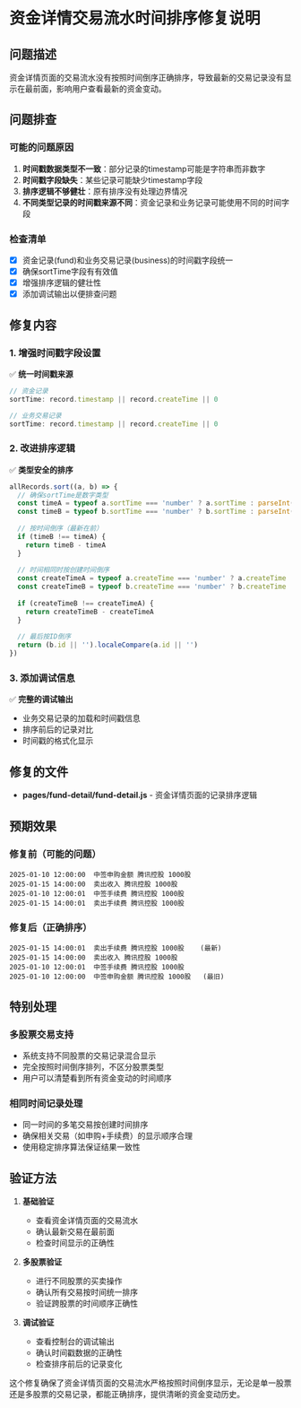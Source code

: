 # 资金详情交易流水时间排序修复说明

## 问题描述
资金详情页面的交易流水没有按照时间倒序正确排序，导致最新的交易记录没有显示在最前面，影响用户查看最新的资金变动。

## 问题排查

### 可能的问题原因
1. **时间戳数据类型不一致**：部分记录的timestamp可能是字符串而非数字
2. **时间戳字段缺失**：某些记录可能缺少timestamp字段
3. **排序逻辑不够健壮**：原有排序没有处理边界情况
4. **不同类型记录的时间戳来源不同**：资金记录和业务记录可能使用不同的时间字段

### 检查清单
- [x] 资金记录(fund)和业务交易记录(business)的时间戳字段统一
- [x] 确保sortTime字段有有效值
- [x] 增强排序逻辑的健壮性
- [x] 添加调试输出以便排查问题

## 修复内容

### 1. 增强时间戳字段设置
✅ **统一时间戳来源**
```javascript
// 资金记录
sortTime: record.timestamp || record.createTime || 0

// 业务交易记录  
sortTime: record.timestamp || record.createTime || 0
```

### 2. 改进排序逻辑
✅ **类型安全的排序**
```javascript
allRecords.sort((a, b) => {
  // 确保sortTime是数字类型
  const timeA = typeof a.sortTime === 'number' ? a.sortTime : parseInt(a.sortTime) || 0
  const timeB = typeof b.sortTime === 'number' ? b.sortTime : parseInt(b.sortTime) || 0
  
  // 按时间倒序（最新在前）
  if (timeB !== timeA) {
    return timeB - timeA
  }
  
  // 时间相同时按创建时间倒序
  const createTimeA = typeof a.createTime === 'number' ? a.createTime : parseInt(a.createTime) || 0
  const createTimeB = typeof b.createTime === 'number' ? b.createTime : parseInt(b.createTime) || 0
  
  if (createTimeB !== createTimeA) {
    return createTimeB - createTimeA
  }
  
  // 最后按ID倒序
  return (b.id || '').localeCompare(a.id || '')
})
```

### 3. 添加调试信息
✅ **完整的调试输出**
- 业务交易记录的加载和时间戳信息
- 排序前后的记录对比
- 时间戳的格式化显示

## 修复的文件
- **pages/fund-detail/fund-detail.js** - 资金详情页面的记录排序逻辑

## 预期效果

### 修复前（可能的问题）
```
2025-01-10 12:00:00  中签申购金额 腾讯控股 1000股
2025-01-15 14:00:00  卖出收入 腾讯控股 1000股  
2025-01-10 12:00:01  中签手续费 腾讯控股 1000股
2025-01-15 14:00:01  卖出手续费 腾讯控股 1000股
```

### 修复后（正确排序）
```
2025-01-15 14:00:01  卖出手续费 腾讯控股 1000股    (最新)
2025-01-15 14:00:00  卖出收入 腾讯控股 1000股
2025-01-10 12:00:01  中签手续费 腾讯控股 1000股  
2025-01-10 12:00:00  中签申购金额 腾讯控股 1000股   (最旧)
```

## 特别处理

### 多股票交易支持
- 系统支持不同股票的交易记录混合显示
- 完全按照时间倒序排列，不区分股票类型
- 用户可以清楚看到所有资金变动的时间顺序

### 相同时间记录处理
- 同一时间的多笔交易按创建时间排序
- 确保相关交易（如申购+手续费）的显示顺序合理
- 使用稳定排序算法保证结果一致性

## 验证方法

1. **基础验证**
   - 查看资金详情页面的交易流水
   - 确认最新交易在最前面
   - 检查时间显示的正确性

2. **多股票验证**
   - 进行不同股票的买卖操作
   - 确认所有交易按时间统一排序
   - 验证跨股票的时间顺序正确性

3. **调试验证**
   - 查看控制台的调试输出
   - 确认时间戳数据的正确性
   - 检查排序前后的记录变化

这个修复确保了资金详情页面的交易流水严格按照时间倒序显示，无论是单一股票还是多股票的交易记录，都能正确排序，提供清晰的资金变动历史。
